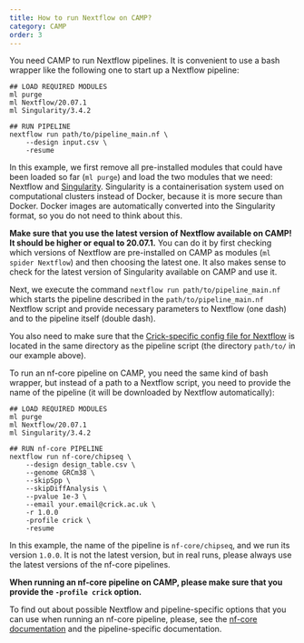 ```yaml
---
title: How to run Nextflow on CAMP?
category: CAMP
order: 3
---
```


You need CAMP to run Nextflow pipelines. It is convenient to use a bash wrapper like the following one to start up a Nextflow pipeline:

```
## LOAD REQUIRED MODULES
ml purge
ml Nextflow/20.07.1
ml Singularity/3.4.2

## RUN PIPELINE
nextflow run path/to/pipeline_main.nf \
    --design input.csv \
    -resume
```

In this example, we first remove all pre-installed modules that could have been loaded so far (`ml purge`) and load the two modules that we need: Nextflow and [Singularity](https://en.wikipedia.org/wiki/Singularity_(software)). Singularity is a containerisation system used on computational clusters instead of Docker, because it is more secure than Docker. Docker images are automatically converted into the Singularity format, so you do not need to think about this. 

**Make sure that you use the latest version of Nextflow available on CAMP! It should be higher or equal to 20.07.1.** You can do it by first checking which versions of Nextflow are pre-installed on CAMP as modules (`ml spider Nextflow`) and then choosing the latest one. It also makes sense to check for the latest version of Singularity available on CAMP and use it.

Next, we execute the command `nextflow run path/to/pipeline_main.nf` which starts the pipeline described in the `path/to/pipeline_main.nf` Nextflow script and provide necessary parameters to Nextflow (one dash) and to the pipeline itself (double dash).

You also need to make sure that the [Crick-specific config file for Nextflow](https://github.com/luslab/luslab-nf-modules/blob/master/configs/crick.config) is located in the same directory as the pipeline script (the directory `path/to/` in our example above).

To run an nf-core pipeline on CAMP, you need the same kind of bash wrapper, but instead of a path to a Nextflow script, you need to provide the name of the pipeline (it will be downloaded by Nextflow automatically):

```
## LOAD REQUIRED MODULES
ml purge
ml Nextflow/20.07.1
ml Singularity/3.4.2

## RUN nf-core PIPELINE
nextflow run nf-core/chipseq \
    --design design_table.csv \
    --genome GRCm38 \
    --skipSpp \
    --skipDiffAnalysis \
    --pvalue 1e-3 \
    --email your.email@crick.ac.uk \
    -r 1.0.0
    -profile crick \
    -resume
```

In this example, the name of the pipeline is `nf-core/chipseq`, and we run its version `1.0.0`. It is not the latest version, but in real runs, please always use the latest versions of the nf-core pipelines.

**When running an nf-core pipeline on CAMP, please make sure that you provide the `-profile crick` option.** 

To find out about possible Nextflow and pipeline-specific options that you can use when running an nf-core pipeline, please, see the [nf-core documentation](https://nf-co.re/usage/introduction) and the pipeline-specific documentation.
